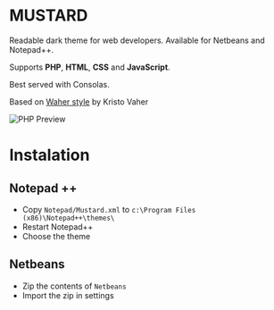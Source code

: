 MUSTARD
=======

Readable dark theme for web developers. Available for Netbeans and Notepad++.

Supports **PHP**, **HTML**, **CSS** and **JavaScript**.

Best served with Consolas.

Based on [Waher style](http://waher.net/archives/1013) by Kristo Vaher

![PHP Preview](https://raw.github.com/panrafal/mustard-theme/master/preview-php.png)

Instalation
===========

Notepad ++
----------

- Copy `Notepad/Mustard.xml` to `c:\Program Files (x86)\Notepad++\themes\`
- Restart Notepad++
- Choose the theme


Netbeans
--------

- Zip the contents of `Netbeans`
- Import the zip in settings
